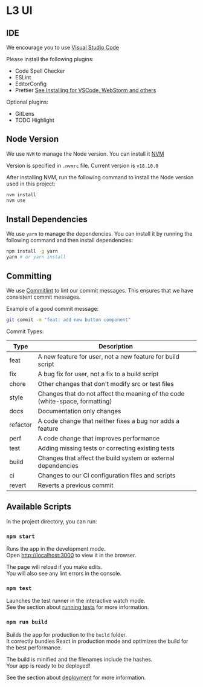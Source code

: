 # L3 UI

## IDE

We encourage you to use [Visual Studio Code](https://code.visualstudio.com/)

Please install the following plugins:

- Code Spell Checker
- ESLint
- EditorConfig
- Prettier [See Installing for VSCode, WebStorm and others](https://prettier.io/docs/en/editors.html)

Optional plugins:

- GitLens
- TODO Highlight

## Node Version

We use `NVM` to manage the Node version. You can install it [NVM](https://github.com/nvm-sh/nvm)

Version is specified in `.nvmrc` file. Current version is `v18.10.0`

After installing NVM, run the following command to install the Node version used in this project:

```bash
nvm install
nvm use
```

## Install Dependencies

We use `yarn` to manage the dependencies. You can install it by running the following command and then install dependencies:

```bash
npm install -g yarn
yarn # or yarn install
```

## Committing

We use [Commitlint](https://commitlint.js.org/) to lint our commit messages. This ensures that we have consistent commit messages.

Example of a good commit message:

```bash
git commit -m "feat: add new button component"
```

Commit Types:

| Type     | Description                                                                  |
| -------- | ---------------------------------------------------------------------------- |
| feat     | A new feature for user, not a new feature for build script                   |
| fix      | A bug fix for user, not a fix to a build script                              |
| chore    | Other changes that don't modify src or test files                            |
| style    | Changes that do not affect the meaning of the code (white-space, formatting) |
| docs     | Documentation only changes                                                   |
| refactor | A code change that neither fixes a bug nor adds a feature                    |
| perf     | A code change that improves performance                                      |
| test     | Adding missing tests or correcting existing tests                            |
| build    | Changes that affect the build system or external dependencies                |
| ci       | Changes to our CI configuration files and scripts                            |
| revert   | Reverts a previous commit                                                    |

## Available Scripts

In the project directory, you can run:

### `npm start`

Runs the app in the development mode.\
Open [http://localhost:3000](http://localhost:3000) to view it in the browser.

The page will reload if you make edits.\
You will also see any lint errors in the console.

### `npm test`

Launches the test runner in the interactive watch mode.\
See the section about [running tests](https://facebook.github.io/create-react-app/docs/running-tests) for more information.

### `npm run build`

Builds the app for production to the `build` folder.\
It correctly bundles React in production mode and optimizes the build for the best performance.

The build is minified and the filenames include the hashes.\
Your app is ready to be deployed!

See the section about [deployment](https://facebook.github.io/create-react-app/docs/deployment) for more information.


